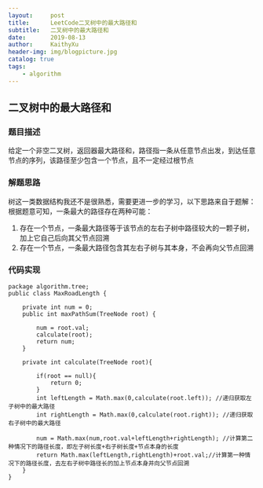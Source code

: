 ```yaml
---
layout:     post
title:      LeetCode二叉树中的最大路径和
subtitle:   二叉树中的最大路径和
date:       2019-08-13
author:     KaithyXu
header-img: img/blogpicture.jpg
catalog: true
tags:
    - algorithm
---
```


## 二叉树中的最大路径和

### 题目描述
给定一个非空二叉树，返回器最大路径和，路径指一条从任意节点出发，到达任意节点的序列，该路径至少包含一个节点，且不一定经过根节点

### 解题思路

树这一类数据结构我还不是很熟悉，需要更进一步的学习，以下思路来自于题解：
根据题意可知，一条最大的路径存在两种可能：
1. 存在一个节点，一条最大路径等于该节点的左右子树中路径较大的一颗子树，加上它自己后向其父节点回溯
2. 存在一个节点，一条最大路径包含其左右子树与其本身，不会再向父节点回溯

### 代码实现

```
package algorithm.tree;
public class MaxRoadLength {

    private int num = 0;
    public int maxPathSum(TreeNode root) {

        num = root.val;
        calculate(root);
        return num;
    }

    private int calculate(TreeNode root){

        if(root == null){
            return 0;
        }
        int leftLength = Math.max(0,calculate(root.left)); //递归获取左子树中的最大路径
        int rightLength = Math.max(0,calculate(root.right)); //递归获取右子树中的最大路径

        num = Math.max(num,root.val+leftLength+rightLength); //计算第二种情况下的路径长度，即左子树长度+右子树长度+节点本身的长度
        return Math.max(leftLength,rightLength)+root.val;//计算第一种情况下的路径长度，去左右子树中路径长的加上节点本身并向父节点回溯
    }
}
```
